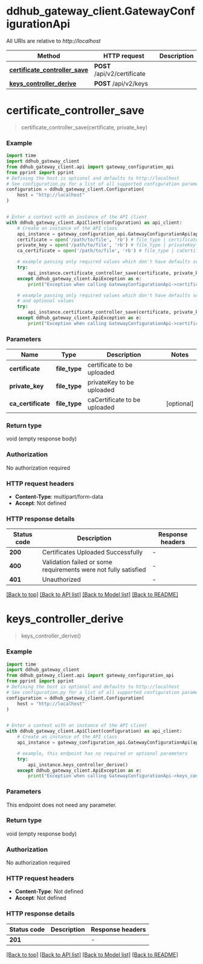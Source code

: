 # ddhub_gateway_client.GatewayConfigurationApi

All URIs are relative to *http://localhost*

Method | HTTP request | Description
------------- | ------------- | -------------
[**certificate_controller_save**](GatewayConfigurationApi.md#certificate_controller_save) | **POST** /api/v2/certificate | 
[**keys_controller_derive**](GatewayConfigurationApi.md#keys_controller_derive) | **POST** /api/v2/keys | 


# **certificate_controller_save**
> certificate_controller_save(certificate, private_key)



### Example


```python
import time
import ddhub_gateway_client
from ddhub_gateway_client.api import gateway_configuration_api
from pprint import pprint
# Defining the host is optional and defaults to http://localhost
# See configuration.py for a list of all supported configuration parameters.
configuration = ddhub_gateway_client.Configuration(
    host = "http://localhost"
)


# Enter a context with an instance of the API client
with ddhub_gateway_client.ApiClient(configuration) as api_client:
    # Create an instance of the API class
    api_instance = gateway_configuration_api.GatewayConfigurationApi(api_client)
    certificate = open('/path/to/file', 'rb') # file_type | certificate to be uploaded
    private_key = open('/path/to/file', 'rb') # file_type | privateKey to be uploaded
    ca_certificate = open('/path/to/file', 'rb') # file_type | caCertificate to be uploaded (optional)

    # example passing only required values which don't have defaults set
    try:
        api_instance.certificate_controller_save(certificate, private_key)
    except ddhub_gateway_client.ApiException as e:
        print("Exception when calling GatewayConfigurationApi->certificate_controller_save: %s\n" % e)

    # example passing only required values which don't have defaults set
    # and optional values
    try:
        api_instance.certificate_controller_save(certificate, private_key, ca_certificate=ca_certificate)
    except ddhub_gateway_client.ApiException as e:
        print("Exception when calling GatewayConfigurationApi->certificate_controller_save: %s\n" % e)
```


### Parameters

Name | Type | Description  | Notes
------------- | ------------- | ------------- | -------------
 **certificate** | **file_type**| certificate to be uploaded |
 **private_key** | **file_type**| privateKey to be uploaded |
 **ca_certificate** | **file_type**| caCertificate to be uploaded | [optional]

### Return type

void (empty response body)

### Authorization

No authorization required

### HTTP request headers

 - **Content-Type**: multipart/form-data
 - **Accept**: Not defined


### HTTP response details

| Status code | Description | Response headers |
|-------------|-------------|------------------|
**200** | Certificates Uploaded Successfully |  -  |
**400** | Validation failed or some requirements were not fully satisfied |  -  |
**401** | Unauthorized |  -  |

[[Back to top]](#) [[Back to API list]](../README.md#documentation-for-api-endpoints) [[Back to Model list]](../README.md#documentation-for-models) [[Back to README]](../README.md)

# **keys_controller_derive**
> keys_controller_derive()



### Example


```python
import time
import ddhub_gateway_client
from ddhub_gateway_client.api import gateway_configuration_api
from pprint import pprint
# Defining the host is optional and defaults to http://localhost
# See configuration.py for a list of all supported configuration parameters.
configuration = ddhub_gateway_client.Configuration(
    host = "http://localhost"
)


# Enter a context with an instance of the API client
with ddhub_gateway_client.ApiClient(configuration) as api_client:
    # Create an instance of the API class
    api_instance = gateway_configuration_api.GatewayConfigurationApi(api_client)

    # example, this endpoint has no required or optional parameters
    try:
        api_instance.keys_controller_derive()
    except ddhub_gateway_client.ApiException as e:
        print("Exception when calling GatewayConfigurationApi->keys_controller_derive: %s\n" % e)
```


### Parameters
This endpoint does not need any parameter.

### Return type

void (empty response body)

### Authorization

No authorization required

### HTTP request headers

 - **Content-Type**: Not defined
 - **Accept**: Not defined


### HTTP response details

| Status code | Description | Response headers |
|-------------|-------------|------------------|
**201** |  |  -  |

[[Back to top]](#) [[Back to API list]](../README.md#documentation-for-api-endpoints) [[Back to Model list]](../README.md#documentation-for-models) [[Back to README]](../README.md)

